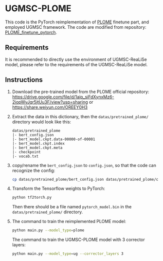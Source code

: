 # UGMSC-PLOME

This code is the PyTorch reimplementation of [PLOME](https://github.com/liushulinle/PLOME) finetune part, and employed UGMSC framework. The code are modified from repository: [PLOME_finetune_pytorch](https://github.com/Zhouyuhao97/PLOME_finetune_pytorch). 

## Requirements

It is recommended to directly use the environment of UGMSC-ReaLiSe model, please refer to the requirements of the UGMSC-ReaLiSe model.

## Instructions

1. Download the pre-trained model from the PLOME official repository: https://drive.google.com/file/d/1aip_siFdXynxMz6-2iopWvJqr5jtUu3F/view?usp=sharing or https://share.weiyun.com/OREEY0H3

2. Extract the data in this dictionary, then the `datas/pretrained_plome/` directory would look like this:

   ```
   datas/pretrained_plome
   |- bert_config.json
   |- bert_model.ckpt.data-00000-of-00001
   |- bert_model.ckpt.index
   |- bert_model.ckpt.meta
   |- checkpoint
   |- vocab.txt
   ```

3. copy/rename the `bert_config.json`  to `config.json`, so that the code can recognize the config:

   ```bash
   cp datas/pretrained_plome/bert_config.json datas/pretrained_plome/config.json
   ```

4. Transform the Tensorflow weights to PyTorch:

   ```bash
   python tf2torch.py
   ```

   Then there should be a file named `pytorch_model.bin` in the `datas/pretrained_plome/` directory.

5. The command to train the reimplemented PLOME model:

   ```bash
   python main.py --model_type=plome
   ```

   The command to train the UGMSC-PLOME model with 3 corrector layers:

   ```bash
   python main.py --model_type=ug --corrector_layers 3
   ```
